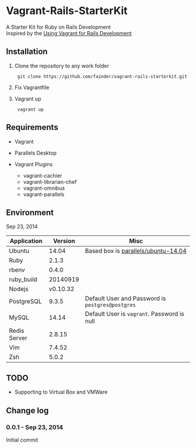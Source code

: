 Vagrant-Rails-StarterKit
========================

A Starter Kit for Ruby on Rails Development  
Inspired by the [Using Vagrant for Rails Development](https://gorails.com/guides/using-vagrant-for-rails-development)

## Installation

1. Clone the repository to any work folder

        git clone https://github.com/fainder/vagrant-rails-starterkit.git

2. Fix Vagrantfile

3. Vagrant up

        vagrant up

## Requirements

- Vagrant

- Parallels Desktop

- Vagrant Plugins
  - vagrant-cachier 
  - vagrant-librarian-chef
  - vagrant-omnibus
  - vagrant-parallels

## Environment
Sep 23, 2014

| Application  | Version  | Misc |
| ------------ | -------- | ---- |
| Ubuntu       | 14.04    | Based box is [parallels/ubuntu-14.04](https://vagrantcloud.com/puphpet/boxes/ubuntu1404-x64) |
| Ruby         | 2.1.3    |      |
| rbenv        | 0.4.0    |      |
| ruby_build   | 20140919 |      |
| Nodejs       | v0.10.32 |      |
| PostgreSQL   | 9.3.5    | Default User and Password is `postgres@postgres` |
| MySQL        | 14.14    | Default User is `vagrant`. Password is null |
| Redis Server | 2.8.15   |      |
| Vim          | 7.4.52   |      |
| Zsh          | 5.0.2    |      |

## TODO

- Supporting to Virtual Box and VMWare

## Change log

### 0.0.1 - Sep 23, 2014  
Initial commit
